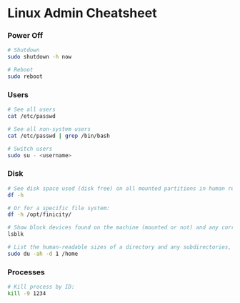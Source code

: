 # Linux Admin Cheatsheet

### Power Off
```bash
# Shutdown
sudo shutdown -h now

# Reboot
sudo reboot
```

### Users
```bash
# See all users
cat /etc/passwd

# See all non-system users
cat /etc/passwd | grep /bin/bash

# Switch users
sudo su - <username>
```

### Disk
```bash
# See disk space used (disk free) on all mounted partitions in human readable format:
df -h

# Or for a specific file system:
df -h /opt/finicity/

# Show block devices found on the machine (mounted or not) and any corresponding partitions it recognizes
lsblk

# List the human-readable sizes of a directory and any subdirectories, up to N levels deep
sudo du -ah -d 1 /home
```

### Processes
```bash
# Kill process by ID:
kill -9 1234
```
